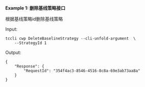 **Example 1: 删除基线策略接口**

根据基线策略id删除基线策略

Input: 

```
tccli cwp DeleteBaselineStrategy --cli-unfold-argument  \
    --StrategyId 1
```

Output: 
```
{
    "Response": {
        "RequestId": "354f4ac3-8546-4516-8c8a-69e3ab73aa8a"
    }
}
```

